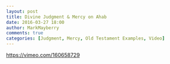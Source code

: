 ```yaml
---
layout: post
title: Divine Judgment & Mercy on Ahab
date: 2016-03-27 18:00
author: MarkMayberry
comments: true
categories: [Judgment, Mercy, Old Testament Examples, Video]
---
```

https://vimeo.com/160658729
